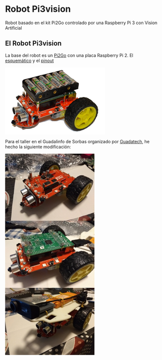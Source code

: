 # Robot Pi3vision
Robot basado en el kit Pi2Go controlado por una Raspberry Pi 3 con Vision Artificial

## El Robot Pi3vision

La base del robot es un [Pi2Go](http://4tronix.co.uk/store/index.php?rt=product/product&product_id=400) con una placa Raspberry Pi 2. El [esquemático](res/sch/pi2go_04_sch.pdf) y el [pinout](res/sch/Pi2Go_Pinout.pdf)

<a href="" target="_blank"><img width="325" height="218" border="0" align="center" src="res/img/pi2go-4tronix.jpg "/></a>

Para el taller en el Guadalinfo de Sorbas organizado por [Guadatech](https://www.guadatech.com/abiertas-las-inscripciones-al-taller-intensivo-y-basado-en-proyectos-de-raspberry-pi-junio-julio-2018-en-sorbas/), he hecho la siguiente modificación:

<a href="" target="_blank"><img width="290" height="218" border="0" align="center" src="res/img/Pi2Go.jpg "/></a>
<a href="" target="_blank"><img width="290" height="218" border="0" align="center" src="res/img/Pi2Go+RPi.jpg "/></a>
<a href="" target="_blank"><img width="290" height="218" border="0" align="center" src="res/img/Pi3vision.jpg "/></a>
